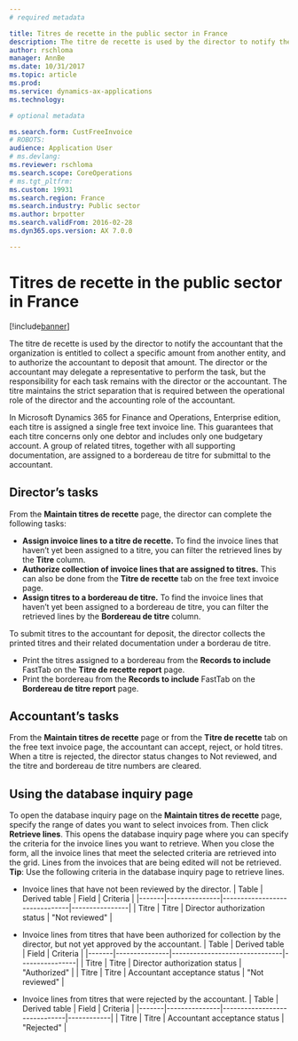 ```yaml
---
# required metadata

title: Titres de recette in the public sector in France
description: The titre de recette is used by the director to notify the accountant that the organization is entitled to collect a specific amount from another entity, and to authorize the accountant to deposit that amount. The director or the accountant may delegate a representative to perform the task, but the responsibility for each task remains with the director or the accountant. The titre maintains the strict separation that is required between the operational role of the director and the accounting role of the accountant.
author: rschloma
manager: AnnBe
ms.date: 10/31/2017
ms.topic: article
ms.prod: 
ms.service: dynamics-ax-applications
ms.technology: 

# optional metadata

ms.search.form: CustFreeInvoice
# ROBOTS: 
audience: Application User
# ms.devlang: 
ms.reviewer: rschloma
ms.search.scope: CoreOperations
# ms.tgt_pltfrm: 
ms.custom: 19931
ms.search.region: France
ms.search.industry: Public sector
ms.author: brpotter
ms.search.validFrom: 2016-02-28
ms.dyn365.ops.version: AX 7.0.0

---
```


# Titres de recette in the public sector in France

[!include[banner](../includes/banner.md)]


The titre de recette is used by the director to notify the accountant that the organization is entitled to collect a specific amount from another entity, and to authorize the accountant to deposit that amount. The director or the accountant may delegate a representative to perform the task, but the responsibility for each task remains with the director or the accountant. The titre maintains the strict separation that is required between the operational role of the director and the accounting role of the accountant.

In Microsoft Dynamics 365 for Finance and Operations, Enterprise edition, each titre is assigned a single free text invoice line. This guarantees that each titre concerns only one debtor and includes only one budgetary account. A group of related titres, together with all supporting documentation, are assigned to a bordereau de titre for submittal to the accountant.

## Director’s tasks
From the **Maintain titres de recette** page, the director can complete the following tasks:

-   **Assign invoice lines to a titre de recette.** To find the invoice lines that haven’t yet been assigned to a titre, you can filter the retrieved lines by the **Titre** column.
-   **Authorize collection of invoice lines that are assigned to titres.** This can also be done from the **Titre de recette** tab on the free text invoice page.
-   **Assign titres to a bordereau de titre.** To find the invoice lines that haven’t yet been assigned to a bordereau de titre, you can filter the retrieved lines by the **Bordereau de titre** column.

To submit titres to the accountant for deposit, the director collects the printed titres and their related documentation under a borderau de titre.

-   Print the titres assigned to a bordereau from the **Records to include** FastTab on the **Titre de recette report** page.
-   Print the bordereau from the **Records to include** FastTab on the **Bordereau de titre report** page.

## Accountant’s tasks
From the **Maintain titres de recette** page or from the **Titre de recette** tab on the free text invoice page, the accountant can accept, reject, or hold titres. When a titre is rejected, the director status changes to Not reviewed, and the titre and bordereau de titre numbers are cleared.

## Using the database inquiry page
To open the database inquiry page on the **Maintain titres de recette** page, specify the range of dates you want to select invoices from. Then click **Retrieve lines**. This opens the database inquiry page where you can specify the criteria for the invoice lines you want to retrieve. When you close the form, all the invoice lines that meet the selected criteria are retrieved into the grid. Lines from the invoices that are being edited will not be retrieved. **Tip**: Use the following criteria in the database inquiry page to retrieve lines.

-   Invoice lines that have not been reviewed by the director.
    | Table | Derived table | Field                         | Criteria       |
    |-------|---------------|-------------------------------|----------------|
    | Titre | Titre         | Director authorization status | "Not reviewed" |

-   Invoice lines from titres that have been authorized for collection by the director, but not yet approved by the accountant.
    | Table | Derived table | Field                         | Criteria       |
    |-------|---------------|-------------------------------|----------------|
    | Titre | Titre         | Director authorization status | "Authorized"   |
    | Titre | Titre         | Accountant acceptance status  | "Not reviewed" |

-   Invoice lines from titres that were rejected by the accountant.
    | Table | Derived table | Field                        | Criteria   |
    |-------|---------------|------------------------------|------------|
    | Titre | Titre         | Accountant acceptance status | "Rejected" |





